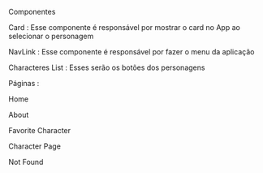 Componentes

Card : Esse componente é responsável por mostrar o card no App ao selecionar o personagem

NavLink : Esse componente é responsável por fazer o menu da aplicação

Characteres List : Esses serão os botões dos personagens 

Páginas : 

Home 

About 

Favorite Character

Character Page

Not Found
